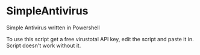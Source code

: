 # SimpleAntivirus
Simple Antivirus written in Powershell

To use this script get a free virustotal API key, edit the script and paste it in. Script doesn't work without it.
